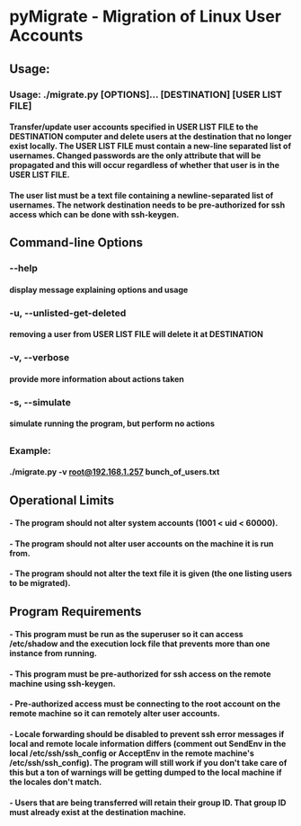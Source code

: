 # pyMigrate - Migration of Linux User Accounts

## Usage:
### Usage: ./migrate.py [OPTIONS]... [DESTINATION] [USER LIST FILE]
#### Transfer/update user accounts specified in USER LIST FILE to the DESTINATION computer and delete users at the destination that no longer exist locally. The USER LIST FILE must contain a new-line separated list of usernames. Changed passwords are the only attribute that will be propagated and this will occur regardless of whether that user is in the USER LIST FILE.
#### The user list must be a text file containing a newline-separated list of usernames. The network destination needs to be pre-authorized for ssh access which can be done with ssh-keygen.
##
## Command-line Options
###   --help 
#### display message explaining options and usage
###   -u, --unlisted-get-deleted
#### removing a user from USER LIST FILE will delete it at DESTINATION
###   -v, --verbose 
#### provide more information about actions taken
###   -s, --simulate 
#### simulate running the program, but perform no actions
##
### 
### Example:
####   ./migrate.py -v root@192.168.1.257 bunch_of_users.txt
##
## Operational Limits
#### - The program should not alter system accounts (1001 < uid < 60000).
#### - The program should not alter user accounts on the machine it is run from.
#### - The program should not alter the text file it is given (the one listing users to be migrated).
##
## Program Requirements
####  - This program must be run as the superuser so it can access /etc/shadow and the execution lock file that prevents more than one instance from running.
####  - This program must be pre-authorized for ssh access on the remote machine using ssh-keygen.
####  - Pre-authorized access must be connecting to the root account on the remote machine so it can remotely alter user accounts.
####  - Locale forwarding should be disabled to prevent ssh error messages if local and remote locale information differs (comment out SendEnv in the local /etc/ssh/ssh_config or AcceptEnv in the remote machine's /etc/ssh/ssh_config). The program will still work if you don't take care of this but a ton of warnings will be getting dumped to the local machine if the locales don't match.
####  - Users that are being transferred will retain their group ID. That group ID must already exist at the destination machine.

